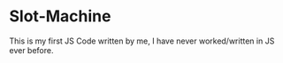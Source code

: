 # Slot-Machine


This is my first JS Code written by me, I have never worked/written in JS ever before.
